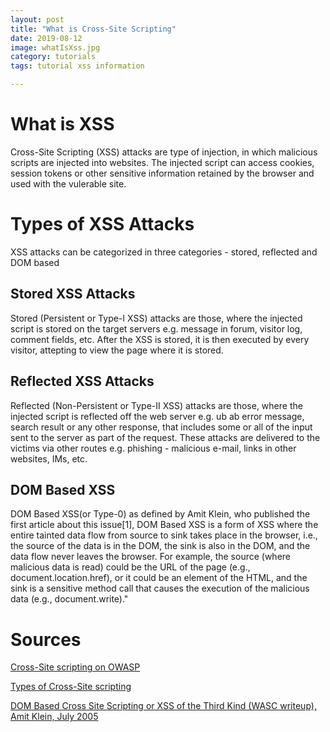```yaml
---
layout: post
title: "What is Cross-Site Scripting"
date: 2019-08-12
image: whatIsXss.jpg
category: tutorials
tags: tutorial xss information

---
```


# What is XSS
Cross-Site Scripting (XSS) attacks are type of injection, in which malicious scripts are injected into websites. The injected script can access cookies, session tokens or other sensitive information retained by the browser and used with the vulerable site.

# Types of XSS Attacks
XSS attacks can be categorized in three categories - stored, reflected and DOM based

## Stored XSS Attacks
Stored (Persistent or Type-I XSS) attacks are those, where the injected script is stored on the target servers e.g. message in forum, visitor log, comment fields, etc. After the XSS is stored, it is then executed by every visitor, attepting to view the page where it is stored.

## Reflected XSS Attacks
Reflected (Non-Persistent or Type-II XSS) attacks are those, where the injected script is reflected off the web server e.g. ub ab error message, search result or any other response, that includes some or all of the input sent to the server as part of the request. These attacks are delivered to the victims via other routes e.g. phishing - malicious e-mail, links in other websites, IMs, etc. 

## DOM Based XSS
DOM Based XSS(or Type-0) as defined by Amit Klein, who published the first article about this issue[1], DOM Based XSS is a form of XSS where the entire tainted data flow from source to sink takes place in the browser, i.e., the source of the data is in the DOM, the sink is also in the DOM, and the data flow never leaves the browser. For example, the source (where malicious data is read) could be the URL of the page (e.g., document.location.href), or it could be an element of the HTML, and the sink is a sensitive method call that causes the execution of the malicious data (e.g., document.write)."

# Sources

[Cross-Site scripting on OWASP](https://www.owasp.org/index.php/Cross-site_Scripting_(XSS))

[Types of Cross-Site scripting](https://www.owasp.org/index.php/Types_of_Cross-Site_Scripting)

[DOM Based Cross Site Scripting or XSS of the Third Kind (WASC writeup), Amit Klein, July 2005](http://www.webappsec.org/projects/articles/071105.shtml)
